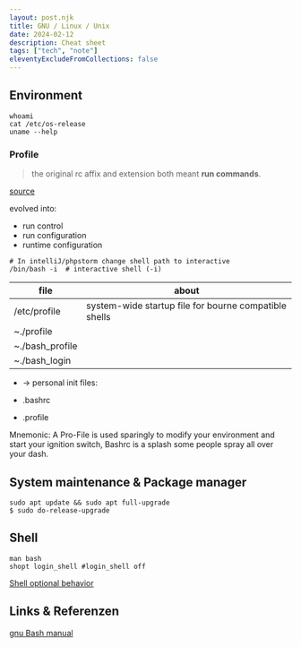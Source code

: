 ```yaml
---
layout: post.njk
title: GNU / Linux / Unix
date: 2024-02-12
description: Cheat sheet
tags: ["tech", "note"]
eleventyExcludeFromCollections: false
---  
```


## Environment

```
whoami 
cat /etc/os-release
uname --help
```

### Profile

> the original rc affix and extension both meant **run commands**.   

[source](https://www.baeldung.com/linux/rc-files)

evolved into:
- run control
- run configuration
- runtime configuration


```
# In intelliJ/phpstorm change shell path to interactive
/bin/bash -i  # interactive shell (-i)
```


 

| file  | about  |
|---|---|
| /etc/profile  | system-wide startup file for bourne compatible shells  |
| ~./profile  |   |
| ~./bash_profile  |   |
| ~./bash_login  |   |

-  -> 
personal init files:


- .bashrc
- .profile

Mnemonic: A Pro-File is used sparingly to modify your environment and start your ignition switch, Bashrc is a splash some people spray all over your dash. 



## System maintenance & Package manager

```
sudo apt update && sudo apt full-upgrade
$ sudo do-release-upgrade

```

## Shell
```
man bash
shopt login_shell #login_shell off
```
[Shell optional behavior](https://www.gnu.org/software/bash/manual/html_node/The-Shopt-Builtin.html)

## Links & Referenzen  
[gnu Bash manual]  
 




[gnu Bash manual]: https://www.gnu.org/software/bash/manual/html_node/  
  







